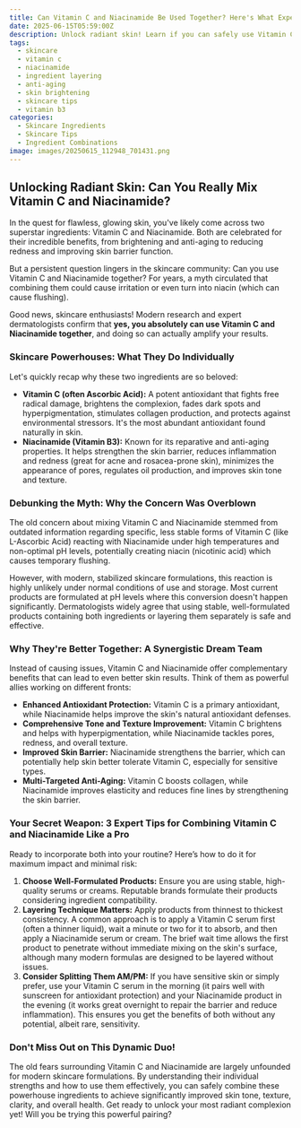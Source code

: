 ```yaml
---
title: Can Vitamin C and Niacinamide Be Used Together? Here's What Experts Say
date: 2025-06-15T05:59:00Z
description: Unlock radiant skin! Learn if you can safely use Vitamin C and Niacinamide together and discover expert tips for combining these powerful ingredients.
tags:
  - skincare
  - vitamin c
  - niacinamide
  - ingredient layering
  - anti-aging
  - skin brightening
  - skincare tips
  - vitamin b3
categories:
  - Skincare Ingredients
  - Skincare Tips
  - Ingredient Combinations
image: images/20250615_112948_701431.png
---
```


## Unlocking Radiant Skin: Can You Really Mix Vitamin C and Niacinamide?

In the quest for flawless, glowing skin, you've likely come across two superstar ingredients: Vitamin C and Niacinamide. Both are celebrated for their incredible benefits, from brightening and anti-aging to reducing redness and improving skin barrier function.

But a persistent question lingers in the skincare community: Can you use Vitamin C and Niacinamide together? For years, a myth circulated that combining them could cause irritation or even turn into niacin (which can cause flushing).

Good news, skincare enthusiasts! Modern research and expert dermatologists confirm that **yes, you absolutely can use Vitamin C and Niacinamide together**, and doing so can actually amplify your results.

### Skincare Powerhouses: What They Do Individually

Let's quickly recap why these two ingredients are so beloved:

*   **Vitamin C (often Ascorbic Acid):** A potent antioxidant that fights free radical damage, brightens the complexion, fades dark spots and hyperpigmentation, stimulates collagen production, and protects against environmental stressors. It's the most abundant antioxidant found naturally in skin.
*   **Niacinamide (Vitamin B3):** Known for its reparative and anti-aging properties. It helps strengthen the skin barrier, reduces inflammation and redness (great for acne and rosacea-prone skin), minimizes the appearance of pores, regulates oil production, and improves skin tone and texture.

### Debunking the Myth: Why the Concern Was Overblown

The old concern about mixing Vitamin C and Niacinamide stemmed from outdated information regarding specific, less stable forms of Vitamin C (like L-Ascorbic Acid) reacting with Niacinamide under high temperatures and non-optimal pH levels, potentially creating niacin (nicotinic acid) which causes temporary flushing.

However, with modern, stabilized skincare formulations, this reaction is highly unlikely under normal conditions of use and storage. Most current products are formulated at pH levels where this conversion doesn't happen significantly. Dermatologists widely agree that using stable, well-formulated products containing both ingredients or layering them separately is safe and effective.

### Why They're Better Together: A Synergistic Dream Team

Instead of causing issues, Vitamin C and Niacinamide offer complementary benefits that can lead to even better skin results. Think of them as powerful allies working on different fronts:

*   **Enhanced Antioxidant Protection:** Vitamin C is a primary antioxidant, while Niacinamide helps improve the skin's natural antioxidant defenses.
*   **Comprehensive Tone and Texture Improvement:** Vitamin C brightens and helps with hyperpigmentation, while Niacinamide tackles pores, redness, and overall texture.
*   **Improved Skin Barrier:** Niacinamide strengthens the barrier, which can potentially help skin better tolerate Vitamin C, especially for sensitive types.
*   **Multi-Targeted Anti-Aging:** Vitamin C boosts collagen, while Niacinamide improves elasticity and reduces fine lines by strengthening the skin barrier.

### Your Secret Weapon: 3 Expert Tips for Combining Vitamin C and Niacinamide Like a Pro

Ready to incorporate both into your routine? Here’s how to do it for maximum impact and minimal risk:

1.  **Choose Well-Formulated Products:** Ensure you are using stable, high-quality serums or creams. Reputable brands formulate their products considering ingredient compatibility.
2.  **Layering Technique Matters:** Apply products from thinnest to thickest consistency. A common approach is to apply a Vitamin C serum first (often a thinner liquid), wait a minute or two for it to absorb, and then apply a Niacinamide serum or cream. The brief wait time allows the first product to penetrate without immediate mixing on the skin's surface, although many modern formulas are designed to be layered without issues.
3.  **Consider Splitting Them AM/PM:** If you have sensitive skin or simply prefer, use your Vitamin C serum in the morning (it pairs well with sunscreen for antioxidant protection) and your Niacinamide product in the evening (it works great overnight to repair the barrier and reduce inflammation). This ensures you get the benefits of both without any potential, albeit rare, sensitivity.

### Don't Miss Out on This Dynamic Duo!

The old fears surrounding Vitamin C and Niacinamide are largely unfounded for modern skincare formulations. By understanding their individual strengths and how to use them effectively, you can safely combine these powerhouse ingredients to achieve significantly improved skin tone, texture, clarity, and overall health. Get ready to unlock your most radiant complexion yet! Will you be trying this powerful pairing? 



